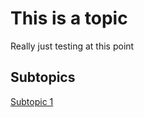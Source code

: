 # This is a topic
Really just testing at this point

## Subtopics
[Subtopic 1](/some-topic/subtopic.md)
